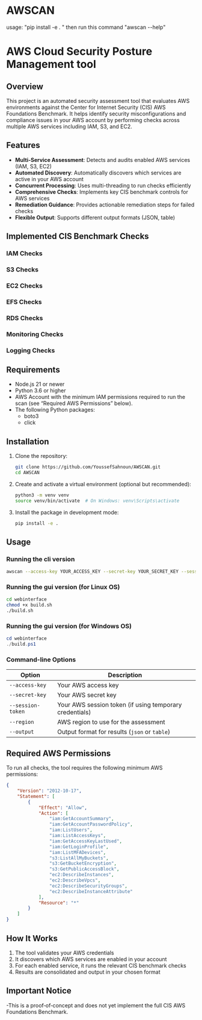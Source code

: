 # AWSCAN
usage:
"pip install -e . "
then run this command "awscan --help"

# AWS Cloud Security Posture Management tool

## Overview

This project is an automated security assessment tool that evaluates AWS environments against the Center for Internet Security (CIS) AWS Foundations Benchmark. It helps identify security misconfigurations and compliance issues in your AWS account by performing checks across multiple AWS services including IAM, S3, and EC2.

## Features

- **Multi-Service Assessment**: Detects and audits enabled AWS services (IAM, S3, EC2)
- **Automated Discovery**: Automatically discovers which services are active in your AWS account
- **Concurrent Processing**: Uses multi-threading to run checks efficiently
- **Comprehensive Checks**: Implements key CIS benchmark controls for AWS services
- **Remediation Guidance**: Provides actionable remediation steps for failed checks
- **Flexible Output**: Supports different output formats (JSON, table)

## Implemented CIS Benchmark Checks

### IAM Checks
### S3 Checks
### EC2 Checks
### EFS Checks
### RDS Checks
### Monitoring Checks
### Logging Checks

## Requirements
- Node.js 21 or newer
- Python 3.6 or higher
- AWS Account with the minimum IAM permissions required to run the scan (see “Required AWS Permissions” below).
- The following Python packages:
  - boto3
  - click

## Installation


1. Clone the repository:
   ```bash
   git clone https://github.com/YoussefSahnoun/AWSCAN.git
   cd AWSCAN
   ```

2. Create and activate a virtual environment (optional but recommended):
   ```bash
   python3 -m venv venv
   source venv/bin/activate  # On Windows: venv\Scripts\activate
   ```

3. Install the package in development mode:
   ```bash
   pip install -e .
   ```



## Usage

### Running the cli version

```bash
awscan --access-key YOUR_ACCESS_KEY --secret-key YOUR_SECRET_KEY --session-token YOUR_SESSION_TOKEN --region us-east-1 --output json
```
### Running the gui version (for Linux OS)
```bash
cd webinterface
chmod +x build.sh
./build.sh
```
### Running the gui version (for Windows OS)
```powershell
cd webinterface
./build.ps1
```


### Command-line Options

| Option | Description |
|--------|-------------|
| `--access-key` | Your AWS access key |
| `--secret-key` | Your AWS secret key |
| `--session-token` | Your AWS session token (if using temporary credentials) |
| `--region` | AWS region to use for the assessment |
| `--output` | Output format for results (`json` or `table`) |

## Required AWS Permissions

To run all checks, the tool requires the following minimum AWS permissions:

```json
{
    "Version": "2012-10-17",
    "Statement": [
        {
            "Effect": "Allow",
            "Action": [
                "iam:GetAccountSummary",
                "iam:GetAccountPasswordPolicy",
                "iam:ListUsers",
                "iam:ListAccessKeys",
                "iam:GetAccessKeyLastUsed",
                "iam:GetLoginProfile",
                "iam:ListMFADevices",
                "s3:ListAllMyBuckets",
                "s3:GetBucketEncryption",
                "s3:GetPublicAccessBlock",
                "ec2:DescribeInstances",
                "ec2:DescribeVpcs",
                "ec2:DescribeSecurityGroups",
                "ec2:DescribeInstanceAttribute"
            ],
            "Resource": "*"
        }
    ]
}
```

## How It Works

1. The tool validates your AWS credentials
2. It discovers which AWS services are enabled in your account
3. For each enabled service, it runs the relevant CIS benchmark checks
4. Results are consolidated and output in your chosen format

## Important Notice
-This is a proof‑of‑concept and does not yet implement the full CIS AWS Foundations Benchmark.

